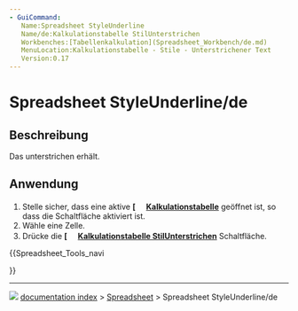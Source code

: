 ```yaml
---
- GuiCommand:
   Name:Spreadsheet StyleUnderline
   Name/de:Kalkulationstabelle StilUnterstrichen
   Workbenches:[Tabellenkalkulation](Spreadsheet_Workbench/de.md)
   MenuLocation:Kalkulationstabelle - Stile - Unterstrichener Text
   Version:0.17
---
```


# Spreadsheet StyleUnderline/de

## Beschreibung

Das unterstrichen erhält.

## Anwendung

1.  Stelle sicher, dass eine aktive **[<img src=images/Spreadsheet_CreateSheet.svg style="width:16px"> [Kalkulationstabelle](Spreadsheet_CreateSheet/de.md)** geöffnet ist, so dass die Schaltfläche aktiviert ist.
2.  Wähle eine Zelle.
3.  Drücke die **[<img src=images/Spreadsheet_StyleUnderline.svg style="width:16px"> [Kalkulationstabelle StilUnterstrichen](Spreadsheet_StyleUnderline/de.md)** Schaltfläche.





{{Spreadsheet_Tools_navi

}}



---
![](images/Button_right.svg) [documentation index](../README.md) > [Spreadsheet](Spreadsheet_Workbench.md) > Spreadsheet StyleUnderline/de
